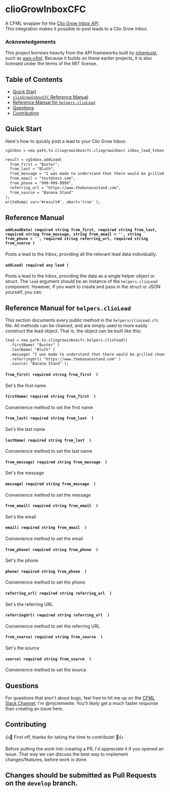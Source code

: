 # clioGrowInboxCFC
A CFML wrapper for the [Clio Grow Inbox API](https://support.clio.com/hc/en-us/articles/360014305753-Clio-Grow-Lead-Inbox).  
This integration makes it possible to post leads to a Clio Grow Inbox.

### Acknowledgements

This project borrows heavily from the API frameworks built by [jcberquist](https://github.com/jcberquist), such as [aws-cfml](https://github.com/jcberquist/aws-cfml). Because it builds on these earlier projects, it is also licensed under the terms of the MIT license.

## Table of Contents

- [Quick Start](#quick-start)
- [`clioGrowInboxCFC` Reference Manual](#reference-manual)
- [Reference Manual for `helpers.clioLead`](#reference-manual-for-helperscliolead)
- [Questions](#questions)
- [Contributing](#contributing)

## Quick Start
Here's how to quickly post a lead to your Clio Grow Inbox:

```cfc
cgInbox = new path.to.cliogrowinboxcfc.cliogrowinbox( inbox_lead_token = 'xxx' );

result = cgInbox.addLead(
  from_first = "Buster",
  from_last = "Bluth",
  from_message = "I was made to understand that there would be grilled cheese sandwiches here.",
  from_email = "test@test.com",
  from_phone = "999-999-9999",
  referring_url = "https://www.thebananastand.com",
  from_source = "Banana Stand"
);
writeDump( var='#result#', abort='true' );
```

## Reference Manual

#### `addLeadData( required string from_first, required string from_last, required string from_message, string from_email = '', string from_phone = '', required string referring_url, required string from_source )`
Posts a lead to the Inbox, providing all the relevant lead data individually.

#### `addLead( required any lead )`
Posts a lead to the Inbox, providing the data as a single helper object or struct. The `lead` argument should be an instance of the `helpers.clioLead` component. However, if you want to create and pass in the struct or JSON yourself, you can.


## Reference Manual for `helpers.clioLead`
This section documents every public method in the `helpers/clioLead.cfc` file. All methods can be chained, and are simply used to more easily construct the lead object. That is, the object can be built like this:

```cfc
lead = new path.to.cliogrowinboxcfc.helpers.cliolead()
  .firstName( "Buster" )
  .lastName( "Bluth" )
  .message( "I was made to understand that there would be grilled cheese sandwiches here." )
  .referringUrl( "https://www.thebananastand.com" )
  .source( "Banana Stand" );
```

#### `from_first( required string from_first  )`
Set's the first name

#### `firstName( required string from_first  )`
Convenience method to set the first name

#### `from_last( required string from_last  )`
Set's the last name

#### `lastName( required string from_last  )`
Convenience method to set the last name

#### `from_message( required string from_message  )`
Set's the message

#### `message( required string from_message  )`
Convenience method to set the message

#### `from_email( required string from_email  )`
Set's the email

#### `email( required string from_email  )`
Convenience method to set the email

#### `from_phone( required string from_phone  )`
Set's the phone

#### `phone( required string from_phone  )`
Convenience method to set the phone

#### `referring_url( required string referring_url  )`
Set's the referring URL

#### `referringUrl( required string referring_url  )`
Convenience method to set the referring URL

#### `from_source( required string from_source  )`
Set's the source

#### `source( required string from_source  )`
Convenience method to set the source

## Questions
For questions that aren't about bugs, feel free to hit me up on the [CFML Slack Channel](http://cfml-slack.herokuapp.com); I'm @mjclemente. You'll likely get a much faster response than creating an issue here.

## Contributing
:+1::tada: First off, thanks for taking the time to contribute! :tada::+1:

Before putting the work into creating a PR, I'd appreciate it if you opened an issue. That way we can discuss the best way to implement changes/features, before work is done.

Changes should be submitted as Pull Requests on the `develop` branch.
---
